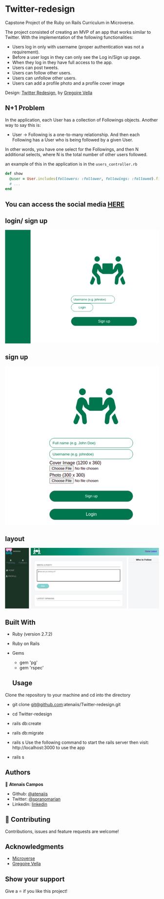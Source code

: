 # Twitter-redesign
Capstone Project of the Ruby on Rails Curriculum in Microverse.

The project consisted of creating an MVP of an app that works similar to Twitter. With the implementation of the following functionalities:

- Users log in only with username (proper authentication was not a requirement).
- Before a user logs in they can only see the Log in/Sign up page.
- When they log in they have full access to the app.
- Users can post tweets.
- Users can follow other users.
- Users can unfollow other users.
- Users can add a profile photo and a profile cover image

Design: [Twitter Redesign](https://www.behance.net/gallery/14286087/Twitter-Redesign-of-UI-details), by [Gregoire Vella](https://www.behance.net/gregoirevella)

## N+1 Problem

In the application, each User has a collection of Followings objects. Another way to say this is:

- User → Following is a one-to-many relationship.
And then each Following has a User who is being followed by a given User.

In other words, you have one select for the Followings, and then N additional selects, where N is the total number of other users followed.

an example of this in the application is in the `users_controller.rb`

```ruby
def show
  @user = User.includes(followers: :follower, followings: :followed).find(@user.id)
  # ...
end
```

## You can access the social media [HERE](https://dry-sierra-52143.herokuapp.com/)

## login/ sign up 

![log in / sign up](./app/assets/images/1.png)

##  sign up 

![log in / sign up](./app/assets/images/2.png)

##  layout

![log in / sign up](./app/assets/images/3.png)

## Built With

- Ruby (version 2.7.2)
- Ruby on Rails 

- Gems
  - gem 'pg'
  - gem 'rspec'
  
  ## Usage

Clone the repository to your machine and cd into the directory

- git clone git@github.com:atenaiis/Twitter-redesign.git
- cd Twitter-redesign
- rails db:create
- rails db:migrate
- rails s
Use the following command to start the rails server then visit: http://localhost:3000 to use the app

- rails s




## Authors

👤 **Atenais Campos**

- Github: [@atenaiis](https://github.com/atenaiis)
- Twitter: [@spranomarian](https://twitter.com/SopranoMarian)
- Linkedin: [linkedin](https://www.linkedin.com/in/mariana-atenai-campos-garcia-a30791143/)



## 🤝 Contributing

Contributions, issues and feature requests are welcome!

## Acknowledgments

- [Microverse](https://www.microverse.org/)
- [Gregoire Vella](https://www.behance.net/gregoirevella)


## Show your support

Give a ⭐️ if you like this project!

